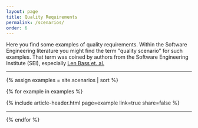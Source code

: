 ```yaml
---
layout: page
title: Quality Requirements
permalink: /scenarios/
order: 6
---
```


Here you find some examples of quality requirements. 
Within the Software Engineering literature you might find the term "quality scenario" for such examples. 
That term was coined by authors from the Software Engineering Institute (SEI), especially [Len Bass et. al.](/references/#bass-swa-practice)



<div id="search-results">
    <hr id="first-hr" class="with-no-margin"/>

{% assign examples = site.scenarios | sort %}


{% for example in examples %}
   <div class="article-wrapper">
      <article>
         {% include article-header.html page=example link=true share=false %}
       </article>
    <hr class="with-no-margin"/>
  </div>
{% endfor %}


</div>
